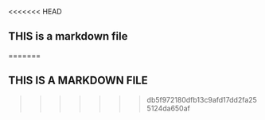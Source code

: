 <<<<<<< HEAD
## THIS is a markdown file
=======
## THIS IS A MARKDOWN FILE
>>>>>>> db5f972180dfb13c9afd17dd2fa255124da650af
